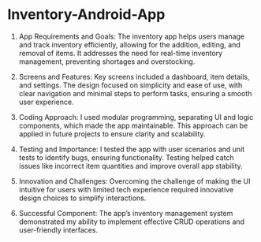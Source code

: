 # Inventory-Android-App

1. App Requirements and Goals:
The inventory app helps users manage and track inventory efficiently, allowing for the addition, editing, and removal of items. It addresses the need for real-time inventory management, preventing shortages and overstocking.

2. Screens and Features:
Key screens included a dashboard, item details, and settings. The design focused on simplicity and ease of use, with clear navigation and minimal steps to perform tasks, ensuring a smooth user experience.

3. Coding Approach:
I used modular programming, separating UI and logic components, which made the app maintainable. This approach can be applied in future projects to ensure clarity and scalability.

4. Testing and Importance:
I tested the app with user scenarios and unit tests to identify bugs, ensuring functionality. Testing helped catch issues like incorrect item quantities and improve overall app stability.

5. Innovation and Challenges:
Overcoming the challenge of making the UI intuitive for users with limited tech experience required innovative design choices to simplify interactions.

6. Successful Component:
The app’s inventory management system demonstrated my ability to implement effective CRUD operations and user-friendly interfaces.
